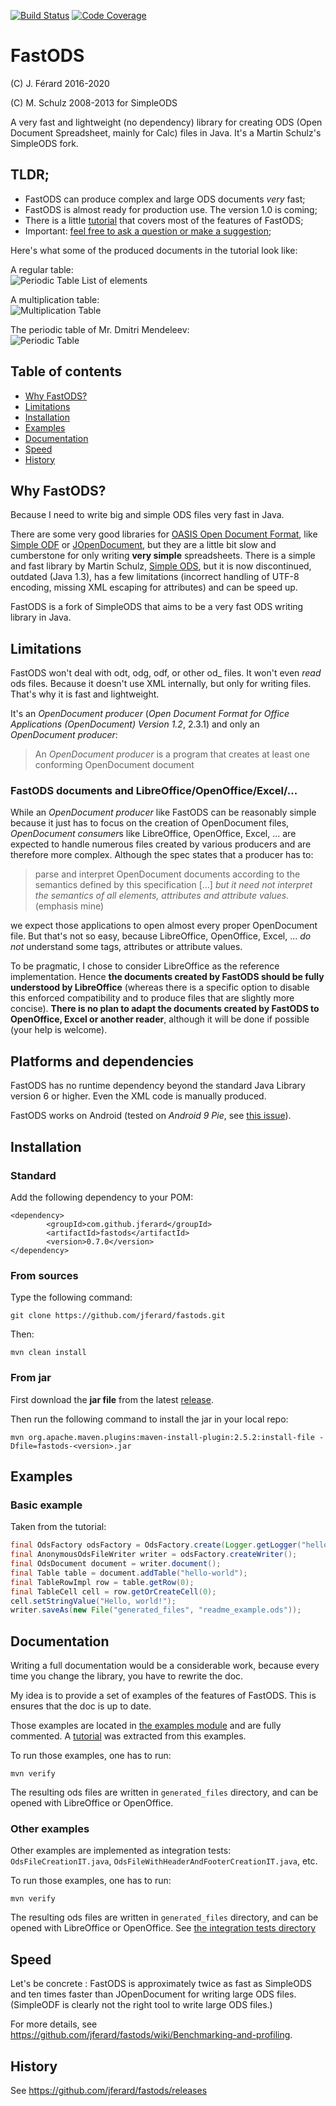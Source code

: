 [![Build Status](https://travis-ci.org/jferard/fastods.svg?branch=master)](https://travis-ci.org/jferard/fastods)
[![Code Coverage](https://img.shields.io/codecov/c/github/jferard/fastods/master.svg)](https://codecov.io/github/jferard/fastods?branch=master)

# FastODS
(C) J. Férard 2016-2020

(C) M. Schulz 2008-2013 for SimpleODS

A very fast and lightweight (no dependency) library for creating ODS (Open Document Spreadsheet, mainly for Calc) files in Java. It's a Martin Schulz's SimpleODS fork.

## TLDR;
* FastODS can produce complex and large ODS documents *very* fast;
* FastODS is almost ready for production use. The version 1.0 is coming;
* There is a little [tutorial](https://github.com/jferard/fastods/wiki/Tutorial) that covers most of the features of FastODS;
* Important: [feel free to ask a question or make a suggestion](https://github.com/jferard/fastods/issues/new);

Here's what some of the produced documents in the tutorial look like:

A regular table:  
  ![Periodic Table List of elements](https://raw.githubusercontent.com/wiki/jferard/fastods/images/capture_periodic_table.png)
  
A multiplication table:  
  ![Multiplication Table](https://raw.githubusercontent.com/wiki/jferard/fastods/images/i_multiplication_table.png)
  
The periodic table of Mr. Dmitri Mendeleev:  
  ![Periodic Table](https://raw.githubusercontent.com/wiki/jferard/fastods/images/j_periodic_table.png) 

## Table of contents
* [Why FastODS?](#why-fastods)
* [Limitations](#limitations)
* [Installation](#installation)
* [Examples](#examples)
* [Documentation](#documentation)
* [Speed](#speed)
* [History](#history)

## Why FastODS?
Because I need to write big and simple ODS files very fast in Java.

There are some very good libraries for [OASIS Open Document Format](https://www.oasis-open.org/standards#opendocumentv1.2), like [Simple ODF](http://incubator.apache.org/odftoolkit/simple/) or [JOpenDocument](http://www.jopendocument.org/), but they are a little bit slow and cumberstone for only writing **very simple** spreadsheets.
There is a simple and fast library by Martin Schulz, [Simple ODS](http://simpleods.sourceforge.net/), but it is now discontinued, outdated (Java 1.3), has a few limitations (incorrect handling of UTF-8 encoding, missing XML escaping for attributes) and can be speed up.

FastODS is a fork of SimpleODS that aims to be a very fast ODS writing library in Java.

## Limitations
FastODS won't deal with odt, odg, odf, or other od_ files.
It won't even *read* ods files.
Because it doesn't use XML internally, but only for writing files. That's why it is fast and lightweight.

It's an *OpenDocument producer* (*Open Document Format for Office Applications (OpenDocument) Version 1.2*, 2.3.1) and only an *OpenDocument producer*:
> An *OpenDocument producer* is a program that creates at least one conforming OpenDocument document  

### FastODS documents and LibreOffice/OpenOffice/Excel/...
While an *OpenDocument producer* like FastODS can be reasonably simple because it just has to focus on the creation of OpenDocument files, 
*OpenDocument consumer*s like LibreOffice, OpenOffice, Excel, ... are expected to handle numerous files created by various producers and are therefore more complex. 
Although the spec states that a producer has to:

> parse and interpret OpenDocument documents according to the semantics defined by this specification [...] *but it need not interpret the semantics of all elements, attributes and attribute values.* (emphasis mine)

we expect those applications to open almost every proper OpenDocument file. But that's not so easy, because LibreOffice, OpenOffice, Excel, ... *do not* understand some tags, attributes or attribute values.

To be pragmatic, I chose to consider LibreOffice as the reference implementation. Hence **the documents created by FastODS should be fully understood by LibreOffice** (whereas there is a specific option to disable this enforced compatibility and to produce files that are slightly more concise). 
**There is no plan to adapt the documents created by FastODS to OpenOffice, Excel or another reader**, although it will be done if possible (your help is welcome).

## Platforms and dependencies
FastODS has no runtime dependency beyond the standard Java Library version 6 or higher. Even the XML code is manually produced.

FastODS works on Android (tested on *Android 9 Pie*, see [this issue](https://github.com/jferard/fastods/issues/180)).

## Installation
### Standard
Add the following dependency to your POM:
```
<dependency>
		<groupId>com.github.jferard</groupId>
		<artifactId>fastods</artifactId>
		<version>0.7.0</version>
</dependency>
```

### From sources
Type the following command:

`git clone https://github.com/jferard/fastods.git`

Then:

`mvn clean install`

### From jar
First download the **jar file** from the latest [release](https://github.com/jferard/fastods/releases/).

Then run the following command to install the jar in your local repo:

```mvn org.apache.maven.plugins:maven-install-plugin:2.5.2:install-file -Dfile=fastods-<version>.jar```


## Examples
### Basic example
Taken from the tutorial:

```java
final OdsFactory odsFactory = OdsFactory.create(Logger.getLogger("hello-world"), Locale.US);
final AnonymousOdsFileWriter writer = odsFactory.createWriter();
final OdsDocument document = writer.document();
final Table table = document.addTable("hello-world");
final TableRowImpl row = table.getRow(0);
final TableCell cell = row.getOrCreateCell(0);
cell.setStringValue("Hello, world!");
writer.saveAs(new File("generated_files", "readme_example.ods"));
```

## Documentation
Writing a full documentation would be a considerable work, because every time you change the
library, you have to rewrite the doc.

My idea is to provide a set of examples of the features of FastODS. This is ensures that the doc is up to date.

Those examples are located in [the examples module](https://github.com/jferard/fastods/tree/master/fastods-examples/src/main/java/com/github/jferard/fastods/examples) and are fully commented.
A [tutorial](https://github.com/jferard/fastods/wiki/Tutorial) was extracted from this examples.

To run those examples, one has to run:

```mvn verify```

The resulting ods files are written in `generated_files` directory, and can be opened with LibreOffice or OpenOffice.

### Other examples
Other examples are implemented as integration tests: ```OdsFileCreationIT.java```, ```OdsFileWithHeaderAndFooterCreationIT.java```, etc.

To run those examples, one has to run:

```mvn verify```

The resulting ods files are written in `generated_files` directory, and can be opened with LibreOffice or OpenOffice.
See [the integration tests directory](https://github.com/jferard/fastods/tree/master/fastods/src/test/java/com/github/jferard/fastods/it)


## Speed
Let's be concrete : FastODS is approximately twice as fast as SimpleODS and ten times faster than JOpenDocument for writing large ODS files. (SimpleODF is clearly not the right tool to write large ODS files.)

For more details, see https://github.com/jferard/fastods/wiki/Benchmarking-and-profiling.

## History
See https://github.com/jferard/fastods/releases
